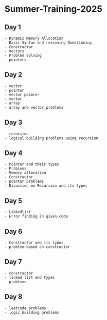 # Summer-Training-2025

## Day 1
    - Dynamic Memory Allocation
    - Basic Syntax and reasoning Questioning
    - Constructor
    - Vectors
    - Problem Solving
    - pointers

## Day 2
    - vector
    - pointer
    - vector pointer
    - vector
    - array
    - array and vector problems

## Day 3
    - recursion
    - logical building problems using recursion

## Day 4
    - Pointer and their types
    - Problems
    - Memory allocation
    - Constructor
    - pointer problems
    - Dicussion on Recursion and its types

## Day 5
    - Linkedlist
    - Error finding in given code

## Day 6
    - Constructor and its types
    - problem based on constructor

## Day 7
    - constructor 
    - linked list and types
    - problems

## Day 8
    - leetcode problems
    - logic building problems
